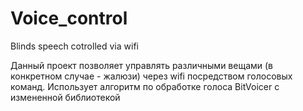 # Voice_control
Blinds speech cotrolled via wifi

Данный проект позволяет управлять различными вещами (в конкретном случае - жалюзи)
через wifi посредством голосовых команд. 
Использует алгоритм по обработке голоса BitVoicer с измененной библиотекой
